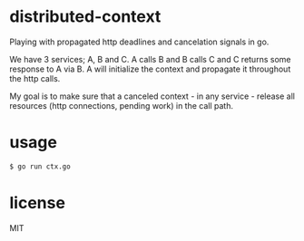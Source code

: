 # distributed-context
Playing with propagated http deadlines and cancelation signals in go.

We have 3 services; A, B and C. A calls B and B calls C and C returns some response to A via B. A will initialize the context and propagate it throughout the http calls.

My goal is to make sure that a canceled context - in any service - release all resources (http connections, pending work) in the call path.

# usage
```bash
$ go run ctx.go
```

# license
MIT
